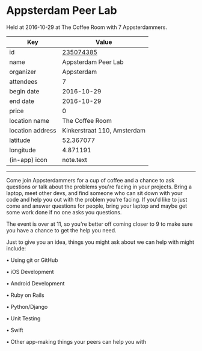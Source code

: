 # Appsterdam Peer Lab
Held at 2016-10-29 at The Coffee Room with 7 Appsterdammers.
        
|Key|Value
|---|---|
|id|[235074385](https://www.meetup.com/appsterdam/events/235074385/)|
|name|Appsterdam Peer Lab|
|organizer|Appsterdam|
|attendees|7|
|begin date|2016-10-29|
|end date|2016-10-29|
|price|0|
|location name|The Coffee Room|
|location address|Kinkerstraat 110, Amsterdam|
|latitude|52.367077|
|longitude|4.871191|
|(in-app) icon|note.text|

---

Come join Appsterdammers for a cup of coffee and a chance to ask questions or talk about the problems you're facing in your projects. Bring a laptop, meet other devs, and find someone who can sit down with your code and help you out with the problem you're facing. If you'd like to just come and answer questions for people, bring your laptop and maybe get some work done if no one asks you questions.

The event is over at 11, so you're better off coming closer to 9 to make sure you have a chance to get the help you need.

Just to give you an idea, things you might ask about we can help with might include:

• Using git or GitHub

• iOS Development

• Android Development

• Ruby on Rails

• Python/Django

• Unit Testing

• Swift

• Other app-making things your peers can help you with


